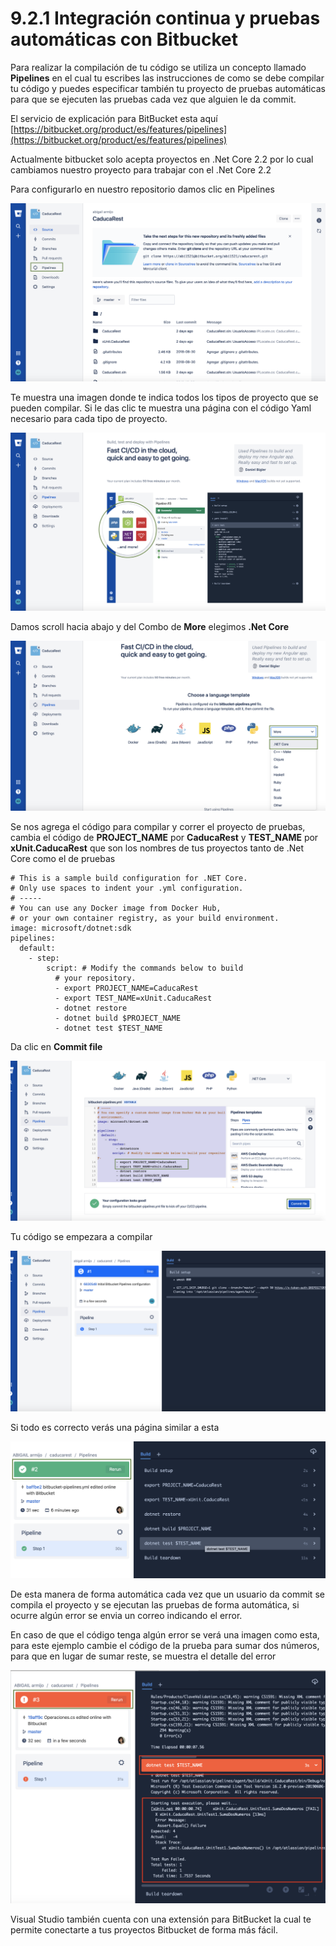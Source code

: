 # 9.2.1 Integración continua y pruebas automáticas con Bitbucket

Para realizar la compilación de tu código se utiliza un concepto llamado **Pipelines** en el cual tu escribes las instrucciones de como se debe compilar tu código y puedes especificar también tu proyecto de pruebas automáticas para que se ejecuten las pruebas cada vez que alguien le da commit.

El servicio de explicación para BitBucket esta aquí [https://bitbucket.org/product/es/features/pipelines](https://bitbucket.org/product/es/features/pipelines)

Actualmente bitbucket solo acepta proyectos en .Net Core 2.2 por lo cual cambiamos nuestro proyecto para trabajar con el .Net Core 2.2

Para configurarlo en nuestro repositorio damos clic en Pipelines

![](../../.gitbook/assets/image%20%28199%29.png)

Te muestra una imagen donde te indica todos los tipos de proyecto que se pueden compilar. Si le das clic te muestra una página con el código Yaml necesario para cada tipo de proyecto.

![](../../.gitbook/assets/image%20%28390%29.png)

Damos scroll hacia abajo y del Combo de **More** elegimos **.Net Core**

![](../../.gitbook/assets/image%20%28218%29.png)

Se nos agrega el código para compilar y correr el proyecto de pruebas, cambia el código de **PROJECT\_NAME** por **CaducaRest** y **TEST\_NAME** por **xUnit.CaducaRest** que son los nombres de tus proyectos tanto de .Net Core como el de pruebas

```markup
# This is a sample build configuration for .NET Core.
# Only use spaces to indent your .yml configuration.
# -----
# You can use any Docker image from Docker Hub, 
# or your own container registry, as your build environment.
image: microsoft/dotnet:sdk
pipelines:
  default:
    - step:
        script: # Modify the commands below to build 
          # your repository.
          - export PROJECT_NAME=CaducaRest
          - export TEST_NAME=xUnit.CaducaRest
          - dotnet restore
          - dotnet build $PROJECT_NAME
          - dotnet test $TEST_NAME
```

Da clic en **Commit file**

![](../../.gitbook/assets/image%20%28340%29.png)

Tu código se empezara a compilar

![](../../.gitbook/assets/image%20%28315%29.png)

Si todo es correcto verás una página similar a esta

![](../../.gitbook/assets/image%20%28273%29.png)

De esta manera de forma automática cada vez que un usuario da commit se compila el proyecto y se ejecutan las pruebas de forma automática, si ocurre algún error se envia un correo indicando el error.

En caso de que el código tenga algún error se verá una imagen como esta, para este ejemplo cambie el código de la prueba para sumar dos números, para que en lugar de sumar reste, se muestra el detalle del error

![](../../.gitbook/assets/image%20%28310%29.png)

Visual Studio también cuenta con una extensión para BitBucket la cual te permite conectarte a tus proyectos Bitbucket de forma más fácil.



